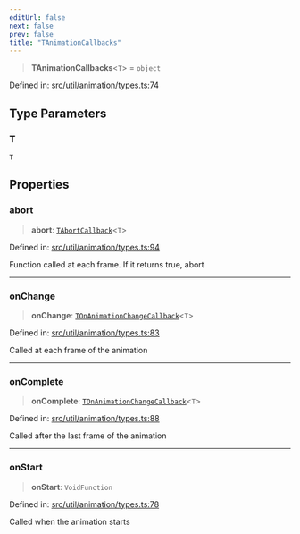 ```yaml
---
editUrl: false
next: false
prev: false
title: "TAnimationCallbacks"
---
```


> **TAnimationCallbacks**\<`T`\> = `object`

Defined in: [src/util/animation/types.ts:74](https://github.com/fabricjs/fabric.js/blob/fea1b29b7495d9634e300bd4bfa43de097745805/src/util/animation/types.ts#L74)

## Type Parameters

### T

`T`

## Properties

### abort

> **abort**: [`TAbortCallback`](/api/fabric/namespaces/util/type-aliases/tabortcallback/)\<`T`\>

Defined in: [src/util/animation/types.ts:94](https://github.com/fabricjs/fabric.js/blob/fea1b29b7495d9634e300bd4bfa43de097745805/src/util/animation/types.ts#L94)

Function called at each frame.
If it returns true, abort

***

### onChange

> **onChange**: [`TOnAnimationChangeCallback`](/api/fabric/namespaces/util/type-aliases/tonanimationchangecallback/)\<`T`\>

Defined in: [src/util/animation/types.ts:83](https://github.com/fabricjs/fabric.js/blob/fea1b29b7495d9634e300bd4bfa43de097745805/src/util/animation/types.ts#L83)

Called at each frame of the animation

***

### onComplete

> **onComplete**: [`TOnAnimationChangeCallback`](/api/fabric/namespaces/util/type-aliases/tonanimationchangecallback/)\<`T`\>

Defined in: [src/util/animation/types.ts:88](https://github.com/fabricjs/fabric.js/blob/fea1b29b7495d9634e300bd4bfa43de097745805/src/util/animation/types.ts#L88)

Called after the last frame of the animation

***

### onStart

> **onStart**: `VoidFunction`

Defined in: [src/util/animation/types.ts:78](https://github.com/fabricjs/fabric.js/blob/fea1b29b7495d9634e300bd4bfa43de097745805/src/util/animation/types.ts#L78)

Called when the animation starts
